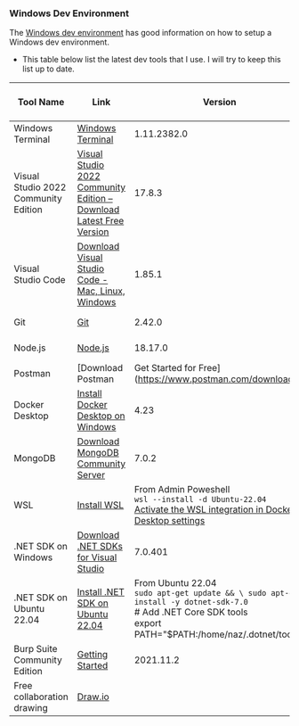 ### Windows Dev Environment
The [Windows dev environment](https://learn.microsoft.com/en-us/windows/dev-environment/) has good information on how to setup a Windows dev environment.

- This table below list the latest dev tools that I use. I will try to keep this list up to date.

| Tool Name | Link | Version | Last Checked on |
| --- | --- | --- | --- |
| Windows Terminal | [Windows Terminal](https://www.microsoft.com/en-us/p/windows-terminal/9n0dx20hk701?activetab=pivot:overviewtab) | 1.11.2382.0 | Oct 1, 2023 |
| Visual Studio 2022 Community Edition | [Visual Studio 2022 Community Edition – Download Latest Free Version](https://visualstudio.microsoft.com/vs/community/) | 17.8.3 | 08-jan-24 |
| Visual Studio Code | [Download Visual Studio Code - Mac, Linux, Windows](https://code.visualstudio.com/download) | 1.85.1 | 08-jan-24 |
| Git | [Git](https://git-scm.com/downloads) | 2.42.0 | Oct 1, 2023 |
| Node.js | [Node.js](https://nodejs.org/en/download/) | 18.17.0 | Oct 1, 2023 |
| Postman | [Download Postman | Get Started for Free](https://www.postman.com/downloads/) | v10.18.7 | Oct 1, 2023 |
| Docker Desktop | [Install Docker Desktop on Windows](https://docs.docker.com/docker-for-windows/install/) | 4.23 | Oct 1, 2023 |
| MongoDB | [Download MongoDB Community Server](https://www.mongodb.com/try/download/community) | 7.0.2 | Oct 1, 2023 |
| WSL| [Install WSL](https://learn.microsoft.com/en-us/windows/wsl/install#install-wsl-command) | From Admin Poweshell <br> `wsl --install -d Ubuntu-22.04` <br> [Activate the WSL integration in Docker Desktop settings](https://docs.docker.com/desktop/wsl/#turn-on-docker-desktop-wsl-2)| Oct 1, 2023 |
| .NET SDK on Windows| [Download .NET SDKs for Visual Studio](https://dotnet.microsoft.com/download/dotnet/7.0) | 7.0.401 | Oct 1, 2023 |
| .NET SDK on Ubuntu 22.04| [Install .NET SDK on Ubuntu 22.04](https://learn.microsoft.com/en-us/dotnet/core/install/linux-ubuntu-2204#install-net) | From Ubuntu 22.04 <br> `sudo apt-get update && \ sudo apt-get install -y dotnet-sdk-7.0` <br> # Add .NET Core SDK tools <br> export PATH="$PATH:/home/naz/.dotnet/tools"| Oct 3, 2023 |
| Burp Suite Community Edition | [Getting Started](https://portswigger.net/burp/communitydownload) | 2021.11.2 | Oct 1, 2023 |
|Free collaboration drawing| [Draw.io](https://app.diagrams.net/) |  | Oct 1, 2023 |

